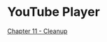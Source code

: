 # YouTube Player


[Chapter 11 - Cleanup](https://github.com/code-mattclaffey/performance-kit/tree/master/11-cleanup/readme.md)
